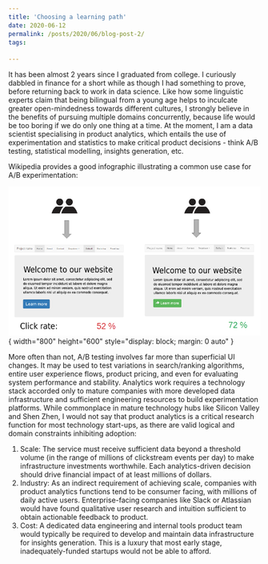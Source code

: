 ```yaml
---
title: 'Choosing a learning path'
date: 2020-06-12
permalink: /posts/2020/06/blog-post-2/
tags:

---
```

It has been almost 2 years since I graduated from college. I curiously dabbled in finance for a short while as though I had something to prove, before returning back to work in data science. Like how some linguistic experts claim that being bilingual from a young age helps to inculcate greater open-mindedness towards different cultures, I strongly believe in the benefits of pursuing multiple domains concurrently, because life would be too boring if we do only one thing at a time. At the moment, I am a data scientist specialising in product analytics, which entails the use of experimentation and statistics to make critical product decisions - think A/B testing, statistical modelling, insights generation, etc.

Wikipedia provides a good infographic illustrating a common use case for A/B experimentation:

![ABTest](abtesting_example.png){ width="800" height="600" style="display: block; margin: 0 auto" }

More often than not, A/B testing involves far more than superficial UI changes. It may be used to test variations in search/ranking algorithms, entire user experience flows, product pricing, and even for evaluating system performance and stability. Analytics work requires a technology stack accorded only to mature companies with more developed data infrastructure and sufficient engineering resources to build experimentation platforms. While commonplace in mature technology hubs like Silicon Valley and Shen Zhen, I would not say that product analytics is a critical research function for most technology start-ups, as there are valid logical and domain constraints inhibiting adoption:

1. Scale: The service must receive sufficient data beyond a threshold volume (in the range of millions of clickstream events per day) to make infrastructure investments worthwhile. Each analytics-driven decision should drive financial impact of at least millions of dollars.
2. Industry: As an indirect requirement of achieving scale, companies with product analytics functions tend to be consumer facing, with millions of daily active users. Enterprise-facing companies like Slack or Atlassian would have found qualitative user research and intuition sufficient to obtain actionable feedback to product.
3. Cost: A dedicated data engineering and internal tools product team would typically be required to develop and maintain data infrastructure for insights generation. This is a luxury that most early stage, inadequately-funded startups would not be able to afford.


